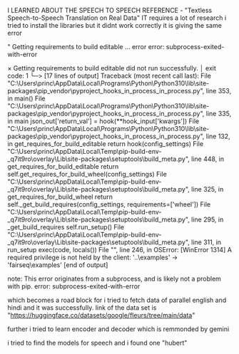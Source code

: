 I LEARNED ABOUT THE SPEECH TO SPEECH
REFERENCE - "Textless Speech-to-Speech Translation on Real Data"
IT requires a lot of research 
i tried to install the libraries but it didnt work correctly it is giving the same error



"  Getting requirements to build editable ... error
  error: subprocess-exited-with-error

  × Getting requirements to build editable did not run successfully.
  │ exit code: 1
  ╰─> [17 lines of output]
      Traceback (most recent call last):
        File "C:\Users\princ\AppData\Local\Programs\Python\Python310\lib\site-packages\pip\_vendor\pyproject_hooks\_in_process\_in_process.py", line 353, in <module>
          main()
        File "C:\Users\princ\AppData\Local\Programs\Python\Python310\lib\site-packages\pip\_vendor\pyproject_hooks\_in_process\_in_process.py", line 335, in main
          json_out['return_val'] = hook(**hook_input['kwargs'])
        File "C:\Users\princ\AppData\Local\Programs\Python\Python310\lib\site-packages\pip\_vendor\pyproject_hooks\_in_process\_in_process.py", line 132, in get_requires_for_build_editable
          return hook(config_settings)
        File "C:\Users\princ\AppData\Local\Temp\pip-build-env-_q7it9ro\overlay\Lib\site-packages\setuptools\build_meta.py", line 448, in get_requires_for_build_editable
          return self.get_requires_for_build_wheel(config_settings)
        File "C:\Users\princ\AppData\Local\Temp\pip-build-env-_q7it9ro\overlay\Lib\site-packages\setuptools\build_meta.py", line 325, in get_requires_for_build_wheel
          return self._get_build_requires(config_settings, requirements=['wheel'])
        File "C:\Users\princ\AppData\Local\Temp\pip-build-env-_q7it9ro\overlay\Lib\site-packages\setuptools\build_meta.py", line 295, in _get_build_requires
          self.run_setup()
        File "C:\Users\princ\AppData\Local\Temp\pip-build-env-_q7it9ro\overlay\Lib\site-packages\setuptools\build_meta.py", line 311, in run_setup
          exec(code, locals())
        File "<string>", line 246, in <module>
      OSError: [WinError 1314] A required privilege is not held by the client: '..\\examples' -> 'fairseq\\examples'
      [end of output]

  note: This error originates from a subprocess, and is likely not a problem with pip.
error: subprocess-exited-with-error



which becomes a road block for i tried to fetch data of parallel english and hindi and it was successfully. link of the data set is "https://huggingface.co/datasets/google/fleurs/tree/main/data"


further i tried to learn encoder and decoder which is remmonded by gemini

i tried to find the models for speech and i found one "hubert" 
